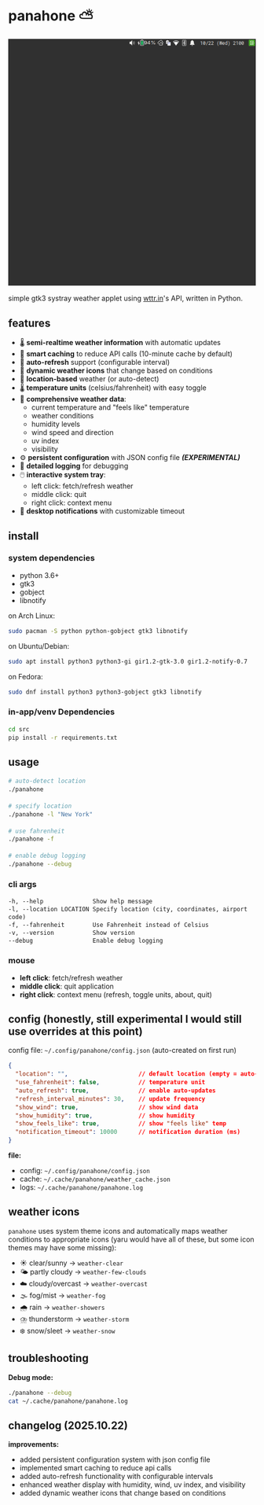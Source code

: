 # panahone ⛅

![GIF animation of panahone ⛅](assets/demo0.gif)

simple gtk3 systray weather applet using [wttr.in](https://wttr.in/)'s API, written in Python.

## features

- 🌡️ **semi-realtime weather information** with automatic updates
- 💾 **smart caching** to reduce API calls (10-minute cache by default)
- 🔄 **auto-refresh** support (configurable interval)
- 🎨 **dynamic weather icons** that change based on conditions
- 📍 **location-based** weather (or auto-detect)
- 🌡️ **temperature units** (celsius/fahrenheit) with easy toggle
- 💨 **comprehensive weather data**:
  - current temperature and "feels like" temperature
  - weather conditions
  - humidity levels
  - wind speed and direction
  - uv index
  - visibility
- ⚙️ **persistent configuration** with JSON config file ***(EXPERIMENTAL)***
- 📝 **detailed logging** for debugging
- 🖱️ **interactive system tray**:
  - left click: fetch/refresh weather
  - middle click: quit
  - right click: context menu
- 🔔 **desktop notifications** with customizable timeout

## install

### system dependencies

- python 3.6+
- gtk3
- gobject
- libnotify

on Arch Linux:
```bash
sudo pacman -S python python-gobject gtk3 libnotify
```

on Ubuntu/Debian:
```bash
sudo apt install python3 python3-gi gir1.2-gtk-3.0 gir1.2-notify-0.7
```

on Fedora:
```bash
sudo dnf install python3 python3-gobject gtk3 libnotify
```

### in-app/venv Dependencies

```bash
cd src
pip install -r requirements.txt
```

## usage

```bash
# auto-detect location
./panahone

# specify location
./panahone -l "New York"

# use fahrenheit
./panahone -f

# enable debug logging
./panahone --debug
```

### cli args

```
-h, --help              Show help message
-l, --location LOCATION Specify location (city, coordinates, airport code)
-f, --fahrenheit        Use Fahrenheit instead of Celsius
-v, --version           Show version
--debug                 Enable debug logging
```

### mouse

- **left click**: fetch/refresh weather
- **middle click**: quit application
- **right click**: context menu (refresh, toggle units, about, quit)

## config (honestly, still experimental I would still use overrides at this point)

config file: `~/.config/panahone/config.json` (auto-created on first run)

```json
{
  "location": "",                    // default location (empty = auto-detect)
  "use_fahrenheit": false,           // temperature unit
  "auto_refresh": true,              // enable auto-updates
  "refresh_interval_minutes": 30,    // update frequency
  "show_wind": true,                 // show wind data
  "show_humidity": true,             // show humidity
  "show_feels_like": true,           // show "feels like" temp
  "notification_timeout": 10000      // notification duration (ms)
}
```

**file:**
- config: `~/.config/panahone/config.json`
- cache: `~/.cache/panahone/weather_cache.json`
- logs: `~/.cache/panahone/panahone.log`

## weather icons

`panahone` uses system theme icons and automatically maps weather conditions to appropriate icons (yaru would have all of these, but some icon themes may have some missing):

- ☀️ clear/sunny → `weather-clear`
- 🌤️ partly cloudy → `weather-few-clouds`
- ☁️ cloudy/overcast → `weather-overcast`
- 🌫️ fog/mist → `weather-fog`
- 🌧️ rain → `weather-showers`
- ⛈️ thunderstorm → `weather-storm`
- ❄️ snow/sleet → `weather-snow`

## troubleshooting

**Debug mode:**
```bash
./panahone --debug
cat ~/.cache/panahone/panahone.log
```
##  changelog (2025.10.22)

**improvements:**
- added persistent configuration system with json config file
- implemented smart caching to reduce api calls
- added auto-refresh functionality with configurable intervals
- enhanced weather display with humidity, wind, uv index, and visibility
- added dynamic weather icons that change based on conditions